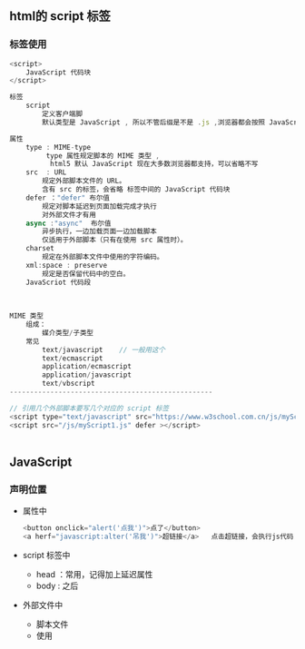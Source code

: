## html的 script 标签

### 标签使用

```js
<script> 
	JavaScript 代码块
</script>

标签
	script  
    	定义客户端脚
        默认类型是 JavaScript , 所以不管后缀是不是 .js ,浏览器都会按照 JavaScritp 解析

属性
 	type : MIME-type
    	 type 属性规定脚本的 MIME 类型 , 
          html5 默认 JavaScript 现在大多数浏览器都支持，可以省略不写 
    src  : URL
    	规定外部脚本文件的 URL。
        含有 src 的标签，会省略 标签中间的 JavaScript 代码块
    defer ："defer" 布尔值
    	规定对脚本延迟到页面加载完成才执行
        对外部文件才有用
    async :"async"  布尔值
    	异步执行，一边加载页面一边加载脚本
        仅适用于外部脚本（只有在使用 src 属性时）。
    charset
    	规定在外部脚本文件中使用的字符编码。
    xml:space : preserve
    	规定是否保留代码中的空白。
    JavaScriot 代码段
        
        
        
MIME 类型
	组成：
    	媒介类型/子类型
    常见 	
        text/javascript    // 一般用这个
        text/ecmascript
        application/ecmascript
        application/javascript
        text/vbscript
--------------------------------------------------

// 引用几个外部脚本要写几个对应的 script 标签           
<script type="text/javascript" src="https://www.w3school.com.cn/js/myScript1.js"></script>   
<script src="/js/myScript1.js" defer ></script>
	
```

## JavaScript 

### 声明位置

* 属性中

    ```js
    <button onclick="alert('点我')">点了</button>
    <a herf="javascript:alter('吊我')">超链接</a>   点击超链接，会执行js代码
    ```

* script 标签中

    * head ：常用，记得加上延迟属性
    * body : 之后

* 外部文件中

    * 脚本文件
    * 使用 <script> 标签可以导入 JavaScript 文件

### 执行顺序

*   单独的 JavaScript 文件不能单独运行，需要导入到网页中，通过浏览器来执行

*   顺序

    ```js
    根据 <script> 标签的位置来确定的
    1. 按照 html 页面的执行顺序，
    2. 执行到<script>,代码都被加载、解析和执行完以后，
    3. 继续解析后面的 HTML 部分，同时准备下一个代码块的执行
    
    为防止出现解析加载出现延迟，使用 defer 或者 asynic
    ```

### 文件 / 脚本

*   扩展名 .js

*   又称外部脚本

    ```js
    1. 引用几个外部脚本文件，就需要写几个 script 标签
    2. 外部脚本中不能包含 <script>  标签
    3. 可以在 HTML 中放置任意数量的脚本
    ```

* 优势 

    ```js
    分离了 HTML 和代码
    使 HTML 和 JavaScript 更易于阅读和维护
    已缓存的 JavaScript 文件可加速页面加载
    ```

## 代码块

```js
代码块就是使用 <script> 标签包含的 JavaScript 代码段。
<script>
    var a = 1
</scritp>
<scritp>
    alter(a)
</script>

1. JavaScript 是按照块进行的，但是不同的块属于同一作用域(全局作用域)，从上到下
	即下面的代码块可以使用上面的变量
2. 一行一行执行的

```

## 基本语法

*   语法就是指构成合法的 JavaScript 程序的所有规则和特征的集合，包括词法和句法
*   词法
    *   定义了 JavaScript的基本名词规范，包括字符编码、命名规则、标识符、关键字、注释规则、 运算符和分隔符等
*   句法
    *   定义了 JavaScript的基本运算逻辑和程序结构，包括短语、句子和代码段的基本规则，

## 严格模式

### 概述

*   ECMAScript5新增了严格运行模式

### 目的

*   消除 js 一些语法不合理。不严谨的地方
*   增加代码安全性
*   为新版本做铺垫
*   提高编译器效率，提升程序运行速度

### 运行模式

*   除了正常运行模式（混杂模式），
*   ES5 增加了严格模式（strict mode）, 使得 js 在更加严格的语法条件下运行

### 使用

```js
1. 在代码的第一行 或者前面没有可以实际运行的结果的语句
	不支持的浏览器会作为字符串直接量忽略
	"use strict"
脚本中
	放到脚本第一行，则以严格模式运行(<script>标签对中间的部分)
	// 不建议这样用 , 合并冲突会出现问题
	//  合并均为严格模式的脚本或均为非严格模式的都没问题
	// 只有在合并严格模式与非严格模式有可能有问题
        <script>
        	'use strict'
        </script>

函数中
	放在函数首部，只有写有严格模式函数有效，其他函数不受影响
        function(){
            'use strict'
        }
最佳实践
	使用局部模式,独立创建了一个作用域，不影响其他脚本，防止变量污染
     将整个 JavaScript 文件脚本放在一个立即执行的匿名函数中，在匿名函数内启动严格模式。
     当 JavaScript 库文件被导入到不同模式的网页中，就不用担心严格模式失效了。
     <script>
         (function() {
    		'user strct'     
	     })();
     </script>

注意
	不要在封闭大括弧 {} 内这样做，在这样的上下文中这么做是没有效果的
   
    建议按一个个函数去开启严格模式（至少在学习的过渡期要这样做）.
```

### 规范

```JS
变量
	1. 必须使用 var 声明变量 ，先声明后使用
     2. 不能随意删除变量
this
	全局作用域中函数中的 this 是undefined
    构造函数不加 new 调用， this 会报错，new 实例化的构造函数指向创建的对象实例
    定时器的 this 还是指向 window
    事件、对象还是指向调用者
    
函数
	一个函数中不能有相同的形参
    函数声明在顶层：新版本js会引入块级作用域(es6已引入)，为了与新版本接轨，不允许 在非函数的代码块声明函数
其他
	语法和行为改变

*   
*   进制自定义函数中的 this 指向 window
*   创建 eval 作用域 ，不会影响全局变量
*   对象不能有重名的情况
```




## 值

分类

* 混合值 ：字面量 literal

* 变量值 :   变量

### 字面量

```js
就是常量，不可改变的，可以直接使用，但是一般不直接使用
是一个各种类型的常数值

"" //空字符串直接量
1  //数值直接量
true  //布尔值直接量
/a/g  //正则表达式直接量
null  //特殊值直接量
{}  //空对象直接量
[]  //空数组直接量
function(){}  //空函数直接量，也就是函数表达式
```



### 变量

```js
变量
    可以用来保存字面量，变量的值可以随意改变，
    变量可以用来描述字面量，是一个名称
    age = 18
```



## 其他内容

*   具体内容参看 ：代码规范

    ```js
    1. 标识符命名  ： 经典语句 》 代码规范
    2. 注释            ： 经典语句 》 代码规范
    3. 字符集    unicode 字符集
    
    ```

    

## 转义字符

* 特殊语境中无法使用字符自身而使用
  
  ```js
  // 参考：高级语言 -- 零碎整理 -- 转义序列
  反斜杠 + 字符 = 字符自身
  注意：
      一些字符加上反斜杠后会变成特殊字符
  
  1. 如果在一个正常字符前添加反斜杠，JavaScript 会忽略该反斜杠
  document.write("子曰：\"学\而\不\思\则\罔\，\思\而\不\学\则\殆\"")
  document.write("子曰：\"学而不思则罔，思而不学则殆\"")
  ```

## 输出

```js 
JavaScript 没有任何打印或者输出的函数
不同方式
	window.alert( message )	  弹出警告框
    document.write()   将内容写到 HTML 中（body中）
    console.log()	  写入到浏览器的控制台
    innerHTML  		  写入 HTML 元素

```

*   操作 HTML 元素

    ```js
    innerHTML  		  写入 HTML 元素
        <p id="标签的did">233</p>
        document.getElementById("标签的 id ").innerHTML = "段落改变";
        p 中的 233 会被修改为  段落改变
    ```

*   写到 HTML 文档

    ```js
    document.write(message)   将内容写到 HTML 中（body中）
    	仅仅向文档输出写内容
        如果文档已经完成加载，再执行此语句，整个 HTML 页面将被覆盖
    ```

*   写出到控制台

    ```js
    console.log()	  写入到浏览器的控制台
    	不会大端页面操作，在 F12 启用调试模式，在 console 进行调试
        
    ```

cinsole.log("要输出的值 a="+a)   // 提示信息输出
    ```
    
    

## 系统用字

### 关键字

```js
// 语句标识符
break	catch	continue 	do...while  for for...in  function
if...else  return  switch  throw  try   var  while
```



```js
 关键字
 保留字
 不建议使用的字
```

## 其他类型

```js 
运算符
语句
```

## 代码规范

```js
参见 经典语句 ：代码规范
```



## 零星知识

```js
把脚本置于 <body> 元素的底部，可改善显示速度，因为脚本编译会拖慢显示。

表单没有看懂

JavaScript 中要尽量避免使用 new 关键字
```
